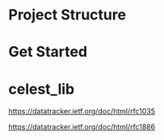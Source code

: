# Project Structure

# Get Started

# celest_lib

https://datatracker.ietf.org/doc/html/rfc1035

https://datatracker.ietf.org/doc/html/rfc1886